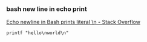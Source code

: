 ### bash new line in echo print 


[Echo newline in Bash prints literal \n - Stack Overflow](https://stackoverflow.com/questions/8467424/echo-newline-in-bash-prints-literal-n "Echo newline in Bash prints literal \n - Stack Overflow")




```
printf "hello\nworld\n"

```

